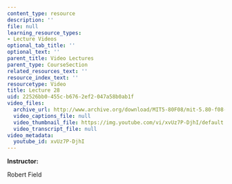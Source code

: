 ```yaml
---
content_type: resource
description: ''
file: null
learning_resource_types:
- Lecture Videos
optional_tab_title: ''
optional_text: ''
parent_title: Video Lectures
parent_type: CourseSection
related_resources_text: ''
resource_index_text: ''
resourcetype: Video
title: Lecture 28
uid: 22526bb0-455c-b676-2ef2-047a58b0ab1f
video_files:
  archive_url: http://www.archive.org/download/MIT5-80F08/mit-5.80-f08-lec28_300k.mp4
  video_captions_file: null
  video_thumbnail_file: https://img.youtube.com/vi/xvUz7P-DjhI/default.jpg
  video_transcript_file: null
video_metadata:
  youtube_id: xvUz7P-DjhI
---
```


**Instructor:**

Robert Field